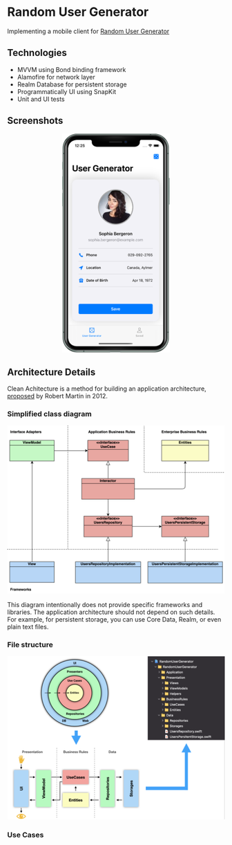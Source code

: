 # Random User Generator
Implementing a mobile client for [Random User Generator](https://randomuser.me/)

## Technologies
- MVVM using Bond binding framework
- Alamofire for network layer
- Realm Database for persistent storage
- Programmatically UI using SnapKit
- Unit and UI tests

## Screenshots
<p align="center">
  <img src = "https://github.com/MalyshevMaksim/RandomUserGenerator-MVVM-CleanArchitecture/raw/master/Images/UserGenerated.png" width="250"/>
</p>

## Architecture Details
Clean Achitecture is a method for building an application architecture, [proposed](https://blog.cleancoder.com/uncle-bob/2012/08/13/the-clean-architecture.html) by Robert Martin in 2012.

### Simplified class diagram
![Alt text](Images/Simplified.png?raw=true "Simplified class diagram")

This diagram intentionally does not provide specific frameworks and libraries. The application architecture should not depend on such details. For example, for persistent storage, you can use Core Data, Realm, or even plain text files. 

### File structure
![Alt text](Images/FileStructure.png?raw=true "File structure")

### Use Cases
